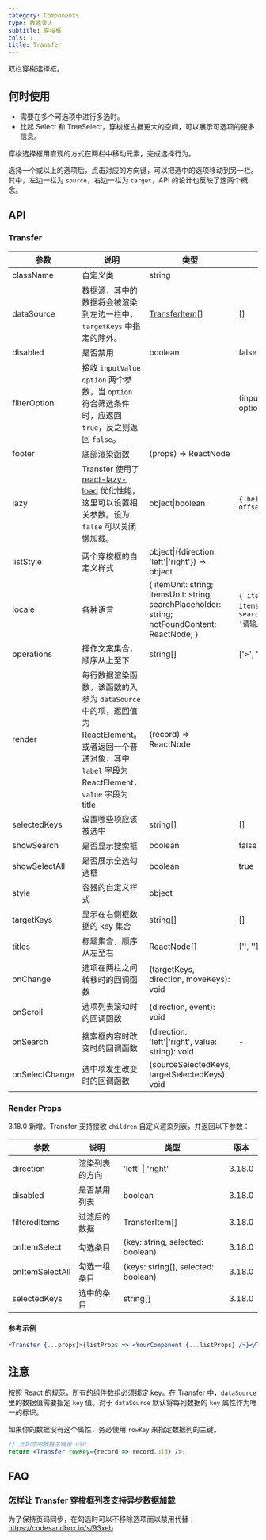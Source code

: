 ```yaml
---
category: Components
type: 数据录入
subtitle: 穿梭框
cols: 1
title: Transfer
---
```


双栏穿梭选择框。

## 何时使用

- 需要在多个可选项中进行多选时。
- 比起 Select 和 TreeSelect，穿梭框占据更大的空间，可以展示可选项的更多信息。

穿梭选择框用直观的方式在两栏中移动元素，完成选择行为。

选择一个或以上的选项后，点击对应的方向键，可以把选中的选项移动到另一栏。其中，左边一栏为 `source`，右边一栏为 `target`，API 的设计也反映了这两个概念。

## API

### Transfer

| 参数 | 说明 | 类型 | 默认值 | 版本 |
| --- | --- | --- | --- | --- |
| className | 自定义类 | string |  |  |
| dataSource | 数据源，其中的数据将会被渲染到左边一栏中，`targetKeys` 中指定的除外。 | [TransferItem](https://git.io/vMM64)\[] | \[] |  |
| disabled | 是否禁用 | boolean | false | 3.10.0 |
| filterOption | 接收 `inputValue` `option` 两个参数，当 `option` 符合筛选条件时，应返回 `true`，反之则返回 `false`。 |  | (inputValue, option): boolean |  |  |
| footer | 底部渲染函数 | (props) => ReactNode |  |  |
| lazy | Transfer 使用了 [react-lazy-load](https://github.com/loktar00/react-lazy-load) 优化性能，这里可以设置相关参数。设为 `false` 可以关闭懒加载。 | object\|boolean | `{ height: 32, offset: 32 }` |  |
| listStyle | 两个穿梭框的自定义样式 | object\|({direction: 'left'\|'right'}) => object |  |  |
| locale | 各种语言 | { itemUnit: string; itemsUnit: string; searchPlaceholder: string; notFoundContent: ReactNode; } | `{ itemUnit: '项', itemsUnit: '项', searchPlaceholder: '请输入搜索内容' }` | 3.9.0 |
| operations | 操作文案集合，顺序从上至下 | string\[] | \['>', '<'] |  |
| render | 每行数据渲染函数，该函数的入参为 `dataSource` 中的项，返回值为 ReactElement。或者返回一个普通对象，其中 `label` 字段为 ReactElement，`value` 字段为 title | (record) => ReactNode |  |  |
| selectedKeys | 设置哪些项应该被选中 | string\[] | \[] |  |
| showSearch | 是否显示搜索框 | boolean | false |  |
| showSelectAll | 是否展示全选勾选框 | boolean | true | 3.18.0 |
| style | 容器的自定义样式 | object |  | 3.6.0 |
| targetKeys | 显示在右侧框数据的 key 集合 | string\[] | \[] |  |
| titles | 标题集合，顺序从左至右 | ReactNode\[] | \['', ''] |  |
| onChange | 选项在两栏之间转移时的回调函数 | (targetKeys, direction, moveKeys): void |  |  |
| onScroll | 选项列表滚动时的回调函数 | (direction, event): void |  |  |
| onSearch | 搜索框内容时改变时的回调函数 | (direction: 'left'\|'right', value: string): void | - | 3.11.0 |
| onSelectChange | 选中项发生改变时的回调函数 | (sourceSelectedKeys, targetSelectedKeys): void |  |  |

### Render Props

3.18.0 新增。Transfer 支持接收 `children` 自定义渲染列表，并返回以下参数：

| 参数            | 说明           | 类型                                | 版本   |
| --------------- | -------------- | ----------------------------------- | ------ |
| direction       | 渲染列表的方向 | 'left' \| 'right'                   | 3.18.0 |
| disabled        | 是否禁用列表   | boolean                             | 3.18.0 |
| filteredItems   | 过滤后的数据   | TransferItem[]                      | 3.18.0 |
| onItemSelect    | 勾选条目       | (key: string, selected: boolean)    | 3.18.0 |
| onItemSelectAll | 勾选一组条目   | (keys: string[], selected: boolean) | 3.18.0 |
| selectedKeys    | 选中的条目     | string[]                            | 3.18.0 |

#### 参考示例

```jsx
<Transfer {...props}>{listProps => <YourComponent {...listProps} />}</Transfer>
```

## 注意

按照 React 的[规范](http://facebook.github.io/react/docs/lists-and-keys.html#keys)，所有的组件数组必须绑定 key。在 Transfer 中，`dataSource`里的数据值需要指定 `key` 值。对于 `dataSource` 默认将每列数据的 `key` 属性作为唯一的标识。

如果你的数据没有这个属性，务必使用 `rowKey` 来指定数据列的主键。

```jsx
// 比如你的数据主键是 uid
return <Transfer rowKey={record => record.uid} />;
```

## FAQ

### 怎样让 Transfer 穿梭框列表支持异步数据加载

为了保持页码同步，在勾选时可以不移除选项而以禁用代替：<https://codesandbox.io/s/93xeb>
